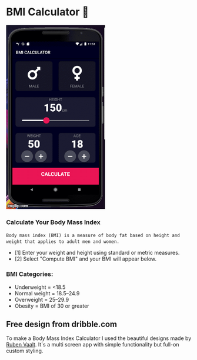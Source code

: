 # BMI Calculator 💪

![screen](https://github.com/Anna-Myzukina/Bootcamp-flutter/blob/master/bmi_calculator/images/4fulpg.gif)

### Calculate Your Body Mass Index
`Body mass index (BMI) is a measure of body fat based on height and weight that applies to adult men and women.`

- [1] Enter your weight and height using standard or metric measures.
- [2] Select "Compute BMI" and your BMI will appear below.

### BMI Categories:
* Underweight = <18.5
* Normal weight = 18.5–24.9
* Overweight = 25–29.9
* Obesity = BMI of 30 or greater

## Free design from dribble.com

To make a Body Mass Index Calculator I used the beautiful designs made by [Ruben Vaalt](https://dribbble.com/shots/4585382-Simple-BMI-Calculator).
It\`s a multi screen app with simple functionality but full-on custom styling. 



